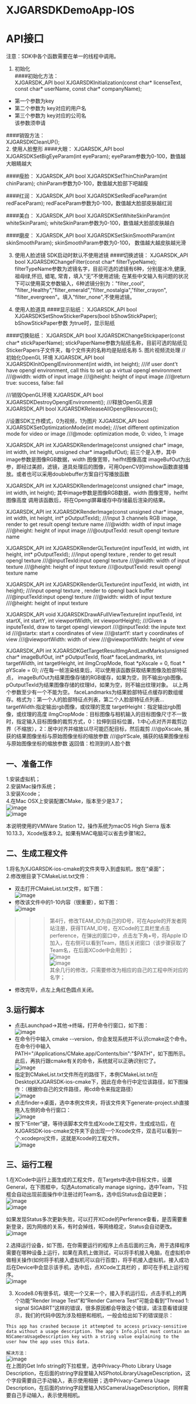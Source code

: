 # XJGARSDKDemoApp-IOS
API接口
====================
注意：SDK中各个函数需要在单一的线程中调用。<br>
1.	初始化<br>
####初始化方法：<br>
XJGARSDK_API bool XJGARSDKInitialization(const char* licenseText, <br>
	const char* userName, const char* companyName);<br>
* 	第一个参数为key<br>
* 	第二个参数为 key对应的用户名<br>
* 	第三个参数为 key对应的公司名<br>
该参数须申请<br>

####销毁方法：<br>
XJGARSDKCleanUP();<br>
2.	使用人脸整形
####大眼：
XJGARSDK_API bool XJGARSDKSetBigEyeParam(int eyeParam);
eyeParam参数为0-100，数值越大眼睛越大

####瘦脸：
XJGARSDK_API bool XJGARSDKSetThinChinParam(int chinParam); 
chinParam参数为0-100，数值越大脸部下吧越瘦

####红润：
XJGARSDK_API bool XJGARSDKSetRedFaceParam(int redFaceParam); 
redFaceParam参数为0-100，数值越大脸部皮肤越红润

####美白：
XJGARSDK_API bool XJGARSDKSetWhiteSkinParam(int whiteSkinParam); 
whiteSkinParam参数为0-100，数值越大脸部皮肤越白

####磨皮：
XJGARSDK_API bool XJGARSDKSetSkinSmoothParam(int skinSmoothParam); 
skinSmoothParam参数为0-100， 数值越大越皮肤越光滑

3.	使用人脸滤镜
SDK启动时默认不使用滤镜
####切换滤镜：
XJGARSDK_API bool XJGARSDKChangeFilter(const char*  filterTypeName);
filterTypeName参数为滤镜名字，目前可选的滤镜有6种，分别是冰冷,健康,祖母绿,怀旧, 蜡笔, 常青，填入“无”不使用滤镜;
在某些中文输入有问题的状况下可以使用英文参数输入，6种滤镜分别为："filter_cool", "filter_Healthy","filter_emerald","filter_nostalgia","filter_crayon", "filter_evergreen"。填入"filter_none",不使用滤镜。

4.	使用人脸道具
####显示贴纸：
XJGARSDK_API bool XJGARSDKSetShowStickerPapers(bool bShowStickPaper);
bShowStickPaper参数 为true时，显示贴纸

####切换贴纸：
XJGARSDK_API bool XJGARSDKChangeStickpaper(const char*  stickPaperName);
stickPaperName参数为贴纸名称，目前可选的贴纸见StickerPapers子文件夹，每个文件夹的名称均是贴纸名称
5.	图片视频流处理
//初始化OpenGL 环境
XJGARSDK_API bool XJGARSDKInitOpenglEnvironment(int width,	int height);
///if user dont't have opengl environment, call this to set up a virtual opengl environment
///@width:	width of input image
///@height: height of input image
///@return  true: success, false: fail

///销毁OpenGL环境
XJGARSDK_API bool XJGARSDKDestroyOpenglEnvironment();
///释放OpenGL资源
XJGARSDK_API bool XJGARSDKReleaseAllOpenglResources();

//设置SDK工作模式，0为视频，1为图片
XJGARSDK_API bool XJGARSDKSetOptimizationMode(int mode);
///set different optimization mode for video or image
///@mode:	optimization mode, 0: video, 1: image

XJGARSDK_API int XJGARSDKRenderImage(const unsigned char* image, int width,
	int height, unsigned char* imageBufOut);
前三个是入参，其中image参数是图像RGB数据，width 图像宽带，heifht图像高度
imageBufOut为出参，即经过美颜，滤镜，道具处理后的图像，可用OpenCV的imshow函数直接播放。或者也可以采用doublebuffer方案自行写播放函数

XJGARSDK_API int XJGARSDKRenderImage(const unsigned char* image, int width,
	int height);
其中image参数是图像RGB数据，width 图像宽带，heifht图像高度
调用该函数后，将在Opengl屏幕缓存中存储最后渲染的结果。

XJGARSDK_API int XJGARSDKRenderImage(const unsigned char* image, int width,
	int height, int* pOutputTexId);
///input 3 channels RGB image, render to get result opengl texture name
///@width:	width of input image
///@height: height of input image
///@outputTexId:	result opengl texture name

XJGARSDK_API int XJGARSDKRenderGLTexture(int inputTexId, int width, 
	int height, int* pOutputTexId);
///input opengl texture , render to get result opengl texture 
///@inputTexId:input opengl texture
///@width:	width of input texture
///@height: height of input texture
///@outputTexId:	result opengl texture name

XJGARSDK_API int XJGARSDKRenderGLTexture(int inputTexId, int width, int height);
///input opengl texture , render to opengl back buffer
///@inputTexId:input opengl texture
///@width:	width of input texture
///@height: height of input texture

XJGARSDK_API void XJGARSDKDrawAFullViewTexture(int inputTexId, int startX, int startY, int viewportWidth, int viewportHeight);
///Given a inputeTexId, draw to target opengl viewport
///@inputTexId: the inpute text id
///@startx: start x coordinates of view
///@startY: start y coordinates of view
///@viewportWidth: width of view
///@viewportWidth: height of view

XJGARSDK_API int XJGARSDKGetTargetResultImgAndLandMarks(unsigned char* imageBufOut, int* pOutputTexId, float* faceLandmarks, int targetWidth, int targetHeight, int iImgCropMode, float *pXscale = 0, float * pYScale = 0);
//在每一帧渲染结束后，可以使用该函数获取结果图像及脸部特征点，
imageBufOut为结果图像存储的RGB缓存，如果为空，则不输出rgb图像。
pOutputTexId为结果图像存储的纹理Id，如果为空，则不输出纹理对象。
以上两个参数至少有一个不能为空。
faceLandmarks为结果脸部特征点缓存的数组缓存。格式为：第一个人的脸部特征点列表，第二个人脸部特征点列表…
targetWidth:指定输出rgb图像，或纹理的宽度
targetHeight：指定输出rgb图像，或纹理的高度
iImgCropMode：目标图像与相机输入的目标图像尺寸不一致时，指定输入目标图像的裁剪方式，0：拉伸到目标位置，1:中心点对齐并裁剪边界（不缩放），2：居中对齐并缩放以尽可能匹配目标，然后裁剪
///@pXscale, 捕获的结果图像坐标与原始图像坐标的缩放参数
///@pYScale, 捕获的结果图像坐标与原始图像坐标的缩放参数
返回值：检测到的人脸个数


一、准备工作
-------------------------------
1.安装虚拟机；<br>
2.安装Mac操作系统；<br>
3.安装Xcode；<br>
4.在Mac OSX上安装配置CMake，版本至少是3.7；<br>
![image](https://github.com/TeacherLuo/XJGARSDKDemoApp-IOS/raw/master/ImageCache/1.jpg)<br>
![image](https://github.com/TeacherLuo/XJGARSDKDemoApp-IOS/raw/master/ImageCache/2.jpg)<br>

本说明使用的VMWare Station 12，操作系统为macOS High Sierra 版本10.13.3，Xcode版本9.2。如果有MAC电脑可以省去步骤1和2。<br>

二、生成工程文件
------------------

1.将名为XJGARSDK-ios-cmake的文件夹导入到虚拟机，放在“桌面”；<br>
2.修改根目录下CMakeList.txt文件：<br>
* 双击打开CMakeList.txt文件，如下图：<br>
![image](https://github.com/TeacherLuo/XJGARSDKDemoApp-IOS/raw/master/ImageCache/3.jpg)<br>
* 修改该文件中的1-10内容（很重要），如下图：<br>
![image](https://github.com/TeacherLuo/XJGARSDKDemoApp-IOS/raw/master/ImageCache/4.jpg)<br>
>>>第4行，修改TEAM_ID为自己的ID号，可在Apple的开发者网站注册，获得TEAM_ID号，在XCode的工具栏里点击perference，在弹出的窗口中，点击左下角+号，将Apple ID加入，在右侧可以看到Team，随后关闭窗口（该步骤获取了Team名，在后面XCode中会用到）；<br>
![image](https://github.com/TeacherLuo/XJGARSDKDemoApp-IOS/raw/master/ImageCache/5.jpg)<br>
![image](https://github.com/TeacherLuo/XJGARSDKDemoApp-IOS/raw/master/ImageCache/6.jpg)<br>
>>>其余几行的修改，只需要修改为相应的自己的工程中所对应的名字；<br>
* 修改完毕，点左上角红色圆点关闭。<br>

3.运行脚本
------------------------
* 点击Launchpad->其他->终端，打开命令行窗口，如下图：<br>
![image](https://github.com/TeacherLuo/XJGARSDKDemoApp-IOS/raw/master/ImageCache/7.jpg)<br>
* 在命令行中输入 cmake --version，你会发现系统并不认识cmake这个命令。在命令行中输入PATH="/Applications/CMake.app/Contents/bin":"$PATH"，如下图所示。此后，再执行跟cmake有关的命令，系统就可以正确识别它了。<br>
![image](https://github.com/TeacherLuo/XJGARSDKDemoApp-IOS/raw/master/ImageCache/8.jpg)<br>
* 指定到CMakeList.txt文件所在的路径下，本例CMakeList.txt在Desktop\XJGARSDK-ios-cmake下，因此在命令行中定位该路径，如下图操作：（根据你自己的文件路径，用cd命令来指定路径）<br>
![image](https://github.com/TeacherLuo/XJGARSDKDemoApp-IOS/raw/master/ImageCache/9.jpg)<br>
* 点击finder->桌面，选中本例文件夹，将该文件夹下generate-project.sh直接拖入左侧的命令行窗口：<br>
![image](https://github.com/TeacherLuo/XJGARSDKDemoApp-IOS/raw/master/ImageCache/10.jpg)<br>
* 按下“Enter”键，等待该脚本文件生成Xcode工程文件，生成成功后，在XJGARSDK-ios-cmake文件夹下会出现一个Xcode文件，双击可以看到一个.xcodeproj文件，这就是Xcode的工程文件。<br>
![image](https://github.com/TeacherLuo/XJGARSDKDemoApp-IOS/raw/master/ImageCache/11.jpg)<br>

三、运行工程
-----------------

1.在XCode中运行上面生成的工程文件，在Targets中选中目标文件，设置General，在下图框中，勾选Automatically manage signing，选中Team，下拉框会自动出现前面操作中注册过的Team名，选中后Status会自动更新；<br>
![image](https://github.com/TeacherLuo/XJGARSDKDemoApp-IOS/raw/master/ImageCache/12.jpg)<br>
![image](https://github.com/TeacherLuo/XJGARSDKDemoApp-IOS/raw/master/ImageCache/13.jpg)<br>

如果发现Status多次更新失败，可以打开XCode的Perference查看，是否需要重新登录，因为网络的关系，有时会掉线，等网络稳定，Status会自动更改。<br>
![image](https://github.com/TeacherLuo/XJGARSDKDemoApp-IOS/raw/master/ImageCache/14.jpg)<br>

2.选择运行设备，如下图，在你需要运行的程序上点击后面的三角，用于选择程序需要在哪种设备上运行，如果在真机上做测试，可以将手机接入电脑，在虚拟机中做相关操作(如何将手机接入虚拟机可以自行百度)，将手机接入虚拟机，接入成功后在Device中会显示该手机，选中后，点XCode工具栏的 ，即可在手机上运行程序。<br>
![image](https://github.com/TeacherLuo/XJGARSDKDemoApp-IOS/raw/master/ImageCache/15.jpg)<br>

3. Xcode8.0有很多坑，填完一个又来一个，接入手机运行后，点击手机上的两个功能“Render Image Test”和“Render Camera Test”可能会看到“Thread 1: signal SIGABRT”这样的错误，很多原因都会导致这个错误，请注意看错误提示，我们的代码中因为涉及相册和相机，一般会给出如下的错误提示：<br>

`This app has crashed because it attempted to access privacy-sensitive data without a usage description. The app's Info.plist must contain an NSCameraUsageDescription key with a string value explaining to the user how the app uses this data.`<br>

`解决方法：`<br>
![image](https://github.com/TeacherLuo/XJGARSDKDemoApp-IOS/raw/master/ImageCache/16.jpg)<br>
在上图的Get Info string的下拉框里，选中Privacy-Photo Library Usage Description，在后面的string字段里输入NSPhotoLibraryUsageDescription，这个字段需要自己手动输入，表示使用相册；选中Privacy-Camera Usage Description，在后面的string字段里输入NSCameraUsageDescription，同样需要自己手动输入，表示使用相机。<br>
